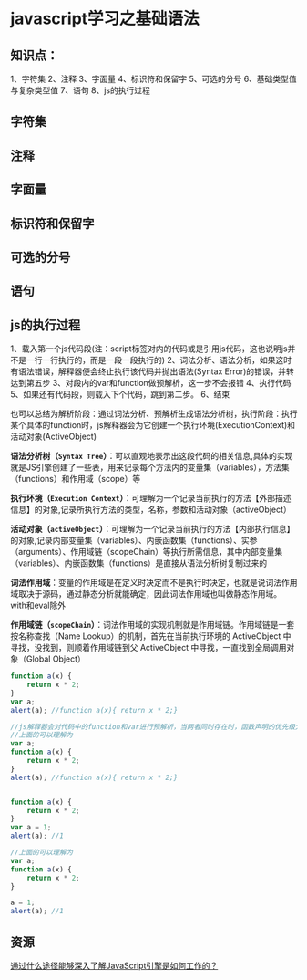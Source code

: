 # javascript学习之基础语法

## 知识点：
1、字符集
2、注释
3、字面量
4、标识符和保留字
5、可选的分号
6、基础类型值与复杂类型值
7、语句
8、js的执行过程

## 字符集

## 注释

## 字面量

## 标识符和保留字

## 可选的分号

## 语句

## js的执行过程
1、载入第一个js代码段(注：script标签对内的代码或是引用js代码，这也说明js并不是一行一行执行的，而是一段一段执行的)
2、词法分析、语法分析，如果这时有语法错误，解释器便会终止执行该代码并抛出语法(Syntax Error)的错误，并转达到第五步
3、对段内的var和function做预解析，这一步不会报错
4、执行代码
5、如果还有代码段，则载入下个代码，跳到第二步。
6、结束

也可以总结为解析阶段：通过词法分析、预解析生成语法分析树，执行阶段：执行某个具体的function时，js解释器会为它创建一个执行环境(ExecutionContext)和活动对象(ActiveObject)

**语法分析树（`Syntax Tree`）**：可以直观地表示出这段代码的相关信息,具体的实现就是JS引擎创建了一些表，用来记录每个方法内的变量集（variables），方法集（functions）和作用域（scope）等

**执行环境（`Execution Context`）**：可理解为一个记录当前执行的方法【外部描述信息】的对象,记录所执行方法的类型，名称，参数和活动对象（activeObject）

**活动对象（`activeObject`）**：可理解为一个记录当前执行的方法【内部执行信息】的对象,记录内部变量集（variables）、内嵌函数集（functions）、实参（arguments）、作用域链（scopeChain）等执行所需信息，其中内部变量集（variables）、内嵌函数集（functions）是直接从语法分析树复制过来的

**词法作用域**：变量的作用域是在定义时决定而不是执行时决定，也就是说词法作用域取决于源码，通过静态分析就能确定，因此词法作用域也叫做静态作用域。 with和eval除外

**作用域链（`scopeChain`）**：词法作用域的实现机制就是作用域链。作用域链是一套按名称查找（Name Lookup）的机制，首先在当前执行环境的 ActiveObject 中寻找，没找到，则顺着作用域链到父 ActiveObject 中寻找，一直找到全局调用对象（Global Object）

```javascript
function a(x) {  
    return x * 2;  
}  
var a;  
alert(a); //function a(x){ return x * 2;}

//js解释器会对代码中的function和var进行预解析，当两者同时存在时，函数声明的优先级大于变量声明，而且如果变量只声明而没有赋值的话，便会覆盖它。
//上面的可以理解为
var a;
function a(x) {  
    return x * 2;  
}
alert(a); //function a(x){ return x * 2;}


function a(x) {  
    return x * 2;  
}  
var a = 1;  
alert(a); //1

//上面的可以理解为
var a;
function a(x) {  
    return x * 2;  
}

a = 1;
alert(a); //1
```

## 资源
[通过什么途径能够深入了解JavaScript引擎是如何工作的？](http://www.jianshu.com/p/3bd3a822f989)

